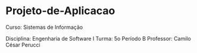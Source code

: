 # Projeto-de-Aplicacao

Curso: Sistemas de Informação

Disciplina: Engenharia de Software I
Turma: 5o Período B
Professor: Camilo César Perucci
